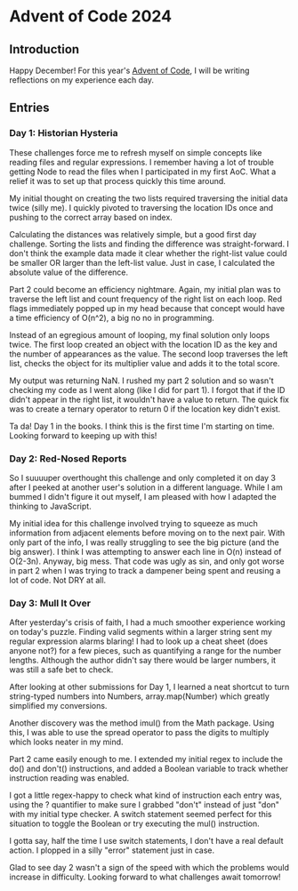 # Advent of Code 2024

## Introduction

Happy December! For this year's [Advent of Code](https://adventofcode.com/), I will be writing reflections on my experience each day.

## Entries

### Day 1: Historian Hysteria

These challenges force me to refresh myself on simple concepts like reading files and regular expressions. I remember having a lot of trouble getting Node to read the files when I participated in my first AoC. What a relief it was to set up that process quickly this time around.

My initial thought on creating the two lists required traversing the initial data twice (silly me). I quickly pivoted to traversing the location IDs once and pushing to the correct array based on index.

Calculating the distances was relatively simple, but a good first day challenge. Sorting the lists and finding the difference was straight-forward. I don't think the example data made it clear whether the right-list value could be smaller OR larger than the left-list value. Just in case, I calculated the absolute value of the difference.

Part 2 could become an efficiency nightmare. Again, my initial plan was to traverse the left list and count frequency of the right list on each loop. Red flags immediately popped up in my head because that concept would have a time efficiency of O(n^2), a big no no in programming.

Instead of an egregious amount of looping, my final solution only loops twice. The first loop created an object with the location ID as the key and the number of appearances as the value. The second loop traverses the left list, checks the object for its multiplier value and adds it to the total score.

My output was returning NaN. I rushed my part 2 solution and so wasn't checking my code as I went along (like I did for part 1). I forgot that if the ID didn't appear in the right list, it wouldn't have a value to return. The quick fix was to create a ternary operator to return 0 if the location key didn't exist.

Ta da! Day 1 in the books. I think this is the first time I'm starting on time. Looking forward to keeping up with this!

### Day 2: Red-Nosed Reports

So I suuuuper overthought this challenge and only completed it on day 3 after I peeked at another user's solution in a different language. While I am bummed I didn't figure it out myself, I am pleased with how I adapted the thinking to JavaScript.

My initial idea for this challenge involved trying to squeeze as much information from adjacent elements before moving on to the next pair. With only part of the info, I was really struggling to see the big picture (and the big answer). I think I was attempting to answer each line in O(n) instead of O(2-3n). Anyway, big mess. That code was ugly as sin, and only got worse in part 2 when I was trying to track a dampener being spent and reusing a lot of code. Not DRY at all.

### Day 3: Mull It Over

After yesterday's crisis of faith, I had a much smoother experience working on today's puzzle. Finding valid segments within a larger string sent my regular expression alarms blaring! I had to look up a cheat sheet (does anyone not?) for a few pieces, such as quantifying a range for the number lengths. Although the author didn't say there would be larger numbers, it was still a safe bet to check.

After looking at other submissions for Day 1, I learned a neat shortcut to turn string-typed numbers into Numbers, array.map(Number) which greatly simplified my conversions.

Another discovery was the method imul() from the Math package. Using this, I was able to use the spread operator to pass the digits to multiply which looks neater in my mind.

Part 2 came easily enough to me. I extended my initial regex to include the do() and don't() instructions, and added a Boolean variable to track whether instruction reading was enabled.

I got a little regex-happy to check what kind of instruction each entry was, using the ? quantifier to make sure I grabbed "don't" instead of just "don" with my initial type checker. A switch statement seemed perfect for this situation to toggle the Boolean or try executing the mul() instruction.

I gotta say, half the time I use switch statements, I don't have a real default action. I plopped in a silly "error" statement just in case.

Glad to see day 2 wasn't a sign of the speed with which the problems would increase in difficulty. Looking forward to what challenges await tomorrow!
